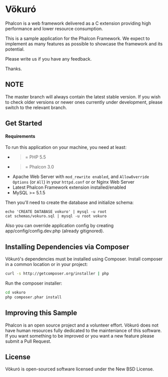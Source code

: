 Vökuró
======

Phalcon is a web framework delivered as a C extension providing high performance and lower resource consumption.

This is a sample application for the Phalcon Framework. We expect to implement as many features as possible to showcase the framework and its potential.

Please write us if you have any feedback.

Thanks.

NOTE
----
The master branch will always contain the latest stable version. If you wish to check older versions or newer ones currently under development, please switch to the relevant branch.

Get Started
-----------

#### Requirements

To run this application on your machine, you need at least:

* >= PHP 5.5
* >= Phalcon 3.0
* Apache Web Server with `mod_rewrite enabled`, and `AllowOverride Options` (or `All`) in your `httpd.conf` or or Nginx Web Server
* Latest Phalcon Framework extension installed/enabled
* MySQL >= 5.1.5

Then you'll need to create the database and initialize schema:

    echo 'CREATE DATABASE vokuro' | mysql -u root
    cat schemas/vokuro.sql | mysql -u root vokuro

Also you can override application config by creating app/config/config.dev.php (already gitignored).

Installing Dependencies via Composer
------------------------------------
Vökuró's dependencies must be installed using Composer. Install composer in a common location or in your project:

```bash
curl -s http://getcomposer.org/installer | php
```

Run the composer installer:

```bash
cd vokuro
php composer.phar install
```

Improving this Sample
---------------------
Phalcon is an open source project and a volunteer effort. Vökuró does not have human resources fully dedicated to the mainteniance of this software. If you want something to be improved or you want a new feature please submit a Pull Request.

License
-------
Vökuró is open-sourced software licensed under the New BSD License.
